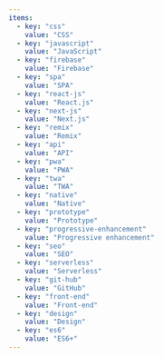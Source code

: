 ```yaml
---
items:
  - key: "css"
    value: "CSS"
  - key: "javascript"
    value: "JavaScript"
  - key: "firebase"
    value: "Firebase"
  - key: "spa"
    value: "SPA"
  - key: "react-js"
    value: "React.js"
  - key: "next-js"
    value: "Next.js"
  - key: "remix"
    value: "Remix"
  - key: "api"
    value: "API"
  - key: "pwa"
    value: "PWA"
  - key: "twa"
    value: "TWA"
  - key: "native"
    value: "Native"
  - key: "prototype"
    value: "Prototype"
  - key: "progressive-enhancement"
    value: "Progressive enhancement"
  - key: "seo"
    value: "SEO"
  - key: "serverless"
    value: "Serverless"
  - key: "git-hub"
    value: "GitHub"
  - key: "front-end"
    value: "Front-end"
  - key: "design"
    value: "Design"
  - key: "es6"
    value: "ES6+"
---
```

